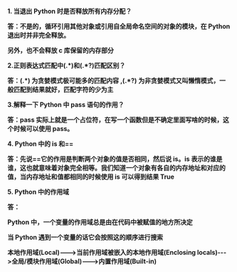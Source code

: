 **1. 当退出 Python 时是否释放所有内存分配？**

**答：不是的，循环引用其他对象或引用自全局命名空间的对象的模块，在 Python 退出时并非完全释放。**

**另外，也不会释放 c 库保留的内存部分**



**2.正则表达式匹配中(.\*)和(.\*?)匹配区别？**

**答：(.\*) 为贪婪模式极可能多的匹配内容 ,(.\*?) 为非贪婪模式又叫懒惰模式，一般匹配到结果就好，匹配字符的少为主**



**3.解释一下 Python 中 pass 语句的作用？**

**答：pass 实际上就是一个占位符，在写一个函数但是不确定里面写啥的时候，这个时候可以使用 pass。**



**4. Python 中的 is 和==**

**答：先说==它的作用是判断两个对象的值是否相同，然后说 is。is 表示的谁是谁，这也就意味着对象完全相等。我们知道一个对象有各自的内存地址和对应的值，当内存地址和值都相同的时候使用 is 可以得到结果 True**



**5. Python 中的作用域**

**答：**

**Python 中，一个变量的作用域总是由在代码中被赋值的地方所决定**

**当 Python 遇到一个变量的话它会按照这的顺序进行搜索**

**本地作用域(Local)--->当前作用域被嵌入的本地作用域(Enclosing locals)--->全局/模块作用域(Global)--->内置作用域(Built-in)**